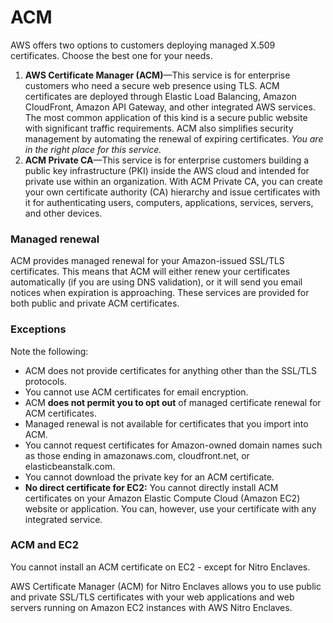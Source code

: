 # ACM

AWS offers two options to customers deploying managed X.509 certificates. Choose the best one for your needs.

1. **AWS Certificate Manager (ACM)**—This service is for enterprise customers who need a secure web presence using TLS. ACM certificates are deployed through Elastic Load Balancing, Amazon CloudFront, Amazon API Gateway, and other integrated AWS services. The most common application of this kind is a secure public website with significant traffic requirements. ACM also simplifies security management by automating the renewal of expiring certificates. _You are in the right place for this service._
2. **ACM Private CA**—This service is for enterprise customers building a public key infrastructure (PKI) inside the AWS cloud and intended for private use within an organization. With ACM Private CA, you can create your own certificate authority (CA) hierarchy and issue certificates with it for authenticating users, computers, applications, services, servers, and other devices.&#x20;

### Managed renewal

ACM provides managed renewal for your Amazon-issued SSL/TLS certificates. This means that ACM will either renew your certificates automatically (if you are using DNS validation), or it will send you email notices when expiration is approaching. These services are provided for both public and private ACM certificates.&#x20;

### Exceptions

Note the following:

* ACM does not provide certificates for anything other than the SSL/TLS protocols.
* You cannot use ACM certificates for email encryption.
* ACM **does not permit you to opt out** of managed certificate renewal for ACM certificates.&#x20;
* Managed renewal is not available for certificates that you import into ACM.
* You cannot request certificates for Amazon-owned domain names such as those ending in amazonaws.com, cloudfront.net, or elasticbeanstalk.com.
* You cannot download the private key for an ACM certificate.
* **No direct certificate for EC2:** You cannot directly install ACM certificates on your Amazon Elastic Compute Cloud (Amazon EC2) website or application. You can, however, use your certificate with any integrated service.&#x20;

### ACM and EC2

You cannot install an ACM certificate on EC2 - except for Nitro Enclaves.&#x20;

AWS Certificate Manager (ACM) for Nitro Enclaves allows you to use public and private SSL/TLS certificates with your web applications and web servers running on Amazon EC2 instances with AWS Nitro Enclaves.
